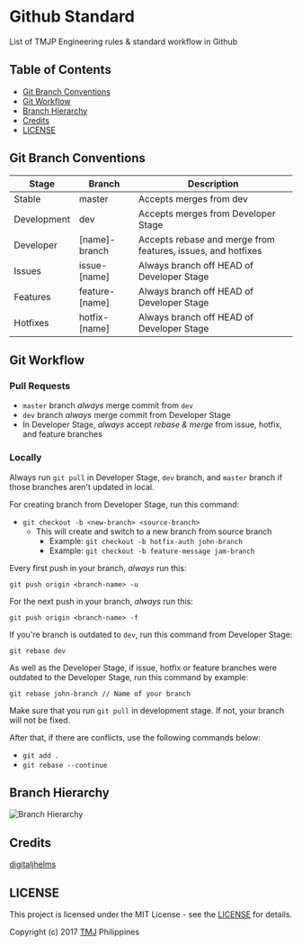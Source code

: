 # Github Standard

List of TMJP Engineering rules &amp; standard workflow in Github

## Table of Contents

- [Git Branch Conventions](https://github.com/TMJPEngineering/Standard-Workflow-Rules/tree/master/Github#quick-legend)
- [Git Workflow](https://github.com/TMJPEngineering/Standard-Workflow-Rules/tree/master/Github#git-workflow)
- [Branch Hierarchy](https://github.com/TMJPEngineering/Standard-Workflow-Rules/tree/master/Github#branch-hierarchy)
- [Credits](https://github.com/TMJPEngineering/Standard-Workflow-Rules/tree/master/Github#credits)
- [LICENSE](https://github.com/TMJPEngineering/Standard-Workflow-Rules/tree/master/Github#license)

## Git Branch Conventions

<table>
  <thead>
    <tr>
      <th>Stage</th>
      <th>Branch</th>
      <th>Description</th>
    </tr>
  </thead>
  <tbody>
    <tr>
      <td>Stable</td>
      <td>master</td>
      <td>Accepts merges from dev</td>
    </tr>
    <tr>
      <td>Development</td>
      <td>dev</td>
      <td>Accepts merges from Developer Stage</td>
    </tr>
    <tr>
      <td>Developer</td>
      <td>[name]-branch</td>
      <td>Accepts rebase and merge from features, issues, and hotfixes</td>
    </tr>
    <tr>
      <td>Issues</td>
      <td>issue-[name]</td>
      <td>Always branch off HEAD of Developer Stage</td>
    </tr>
    <tr>
      <td>Features</td>
      <td>feature-[name]</td>
      <td>Always branch off HEAD of Developer Stage</td>
    </tr>
    <tr>
      <td>Hotfixes</td>
      <td>hotfix-[name]</td>
      <td>Always branch off HEAD of Developer Stage</td>
    </tr>
  </tbody>
</table>

## Git Workflow

### Pull Requests

- `master` branch *always* merge commit from `dev`
- `dev` branch *always* merge commit from Developer Stage
- In Developer Stage, *always* accept *rebase & merge* from issue, hotfix, and feature branches

### Locally

Always run `git pull` in Developer Stage, `dev` branch, and `master` branch if those branches aren't updated in local.

For creating branch from Developer Stage, run this command:

- `git checkout -b <new-branch> <source-branch>`
  - This will create and switch to a new branch from source branch
    - Example: `git checkout -b hotfix-auth john-branch`
    - Example: `git checkout -b feature-message jam-branch`

Every first push in your branch, *always* run this:

```
git push origin <branch-name> -u
```

For the next push in your branch, *always* run this:

```
git push origin <branch-name> -f
```

If you're branch is outdated to `dev`, run this command from Developer Stage:

```
git rebase dev 
```

As well as the Developer Stage, if issue, hotfix or feature branches were outdated to the Developer Stage, run this command by example:

```
git rebase john-branch // Name of your branch
```

Make sure that you run `git pull` in development stage. If not, your branch will not be fixed.

After that, if there are conflicts, use the following commands below:

- `git add .`
- `git rebase --continue`

## Branch Hierarchy

![Branch Hierarchy](https://cloud.githubusercontent.com/assets/21231662/23155841/3734819c-f84f-11e6-888f-e25b550e38ab.png)

## Credits

[digitaljhelms](https://gist.github.com/digitaljhelms/4287848)

## LICENSE

This project is licensed under the MIT License - see the [LICENSE](https://github.com/TMJPEngineering/Standard-Workflow-Rules/blob/master/LICENSE) for details.

Copyright (c) 2017 [TMJ]() Philippines